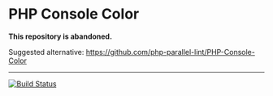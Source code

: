 PHP Console Color
=================

**This repository is abandoned.**

Suggested alternative: https://github.com/php-parallel-lint/PHP-Console-Color

------

[![Build Status](https://travis-ci.org/JakubOnderka/PHP-Console-Color.svg?branch=master)](https://travis-ci.org/JakubOnderka/PHP-Console-Color)

